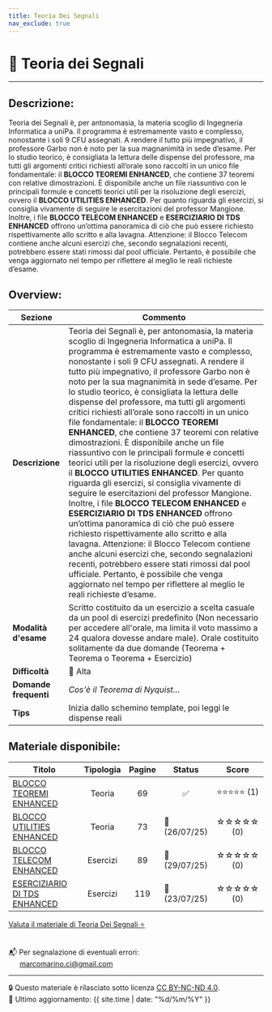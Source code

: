 ```yaml
---
title: Teoria Dei Segnali
nav_exclude: true
---
```


# 📘 Teoria dei Segnali  
---
## Descrizione:
Teoria dei Segnali è, per antonomasia, la materia scoglio di Ingegneria Informatica a uniPa. Il programma è estremamente vasto e complesso, nonostante i soli 9 CFU assegnati. A rendere il tutto più impegnativo, il professore Garbo non è noto per la sua magnanimità in sede d’esame. Per lo studio teorico, è consigliata la lettura delle dispense del professore, ma tutti gli argomenti critici richiesti all’orale sono raccolti in un unico file fondamentale: il **BLOCCO TEOREMI ENHANCED**, che contiene 37 teoremi con relative dimostrazioni. È disponibile anche un file riassuntivo con le principali formule e concetti teorici utili per la risoluzione degli esercizi, ovvero il **BLOCCO UTILITIES ENHANCED**. Per quanto riguarda gli esercizi, si consiglia vivamente di seguire le esercitazioni del professor Mangione. Inoltre, i file **BLOCCO TELECOM ENHANCED** e **ESERCIZIARIO DI TDS ENHANCED** offrono un’ottima panoramica di ciò che può essere richiesto rispettivamente allo scritto e alla lavagna. Attenzione: il Blocco Telecom contiene anche alcuni esercizi che, secondo segnalazioni recenti, potrebbero essere stati rimossi dal pool ufficiale. Pertanto, è possibile che venga aggiornato nel tempo per riflettere al meglio le reali richieste d’esame.

## Overview:
|  Sezione |  Commento  |
|----------|------------|
|**Descrizione**|Teoria dei Segnali è, per antonomasia, la materia scoglio di Ingegneria Informatica a uniPa. Il programma è estremamente vasto e complesso, nonostante i soli 9 CFU assegnati. A rendere il tutto più impegnativo, il professore Garbo non è noto per la sua magnanimità in sede d’esame. Per lo studio teorico, è consigliata la lettura delle dispense del professore, ma tutti gli argomenti critici richiesti all’orale sono raccolti in un unico file fondamentale: il **BLOCCO TEOREMI ENHANCED**, che contiene 37 teoremi con relative dimostrazioni. È disponibile anche un file riassuntivo con le principali formule e concetti teorici utili per la risoluzione degli esercizi, ovvero il **BLOCCO UTILITIES ENHANCED**. Per quanto riguarda gli esercizi, si consiglia vivamente di seguire le esercitazioni del professor Mangione. Inoltre, i file **BLOCCO TELECOM ENHANCED** e **ESERCIZIARIO DI TDS ENHANCED** offrono un’ottima panoramica di ciò che può essere richiesto rispettivamente allo scritto e alla lavagna. Attenzione: il Blocco Telecom contiene anche alcuni esercizi che, secondo segnalazioni recenti, potrebbero essere stati rimossi dal pool ufficiale. Pertanto, è possibile che venga aggiornato nel tempo per riflettere al meglio le reali richieste d’esame.|
|**Modalità d'esame**| Scritto costituito da un esercizio a scelta casuale da un pool di esercizi predefinito (Non necessario per accedere all'orale, ma limita il voto massimo a 24 qualora dovesse andare male). Orale costituito solitamente da due domande (Teorema + Teorema o Teorema + Esercizio)|
|**Difficoltà**| 🔺 Alta |
|**Domande frequenti**| *Cos'è il Teorema di Nyquist…*|
|**Tips**| Inizia dallo schemino template, poi leggi le dispense reali|

## Materiale disponibile:

<table>
  <thead>
    <tr>
      <th style="width: 59%; text-align: center;">Titolo</th>
      <th style="width: 2%; text-align: center;">Tipologia</th>
      <th style="width: 2%; text-align: center;">Pagine</th>
      <th style="width: 2%; text-align: center;">Status</th>
      <th style="width: 25%; text-align: center;">Score</th>
    </tr>
  </thead>
  <tbody>
    <tr>
      <td>
        <a href="../Teoria Dei Segnali/BLOCCO TEOREMI ENHANCED.pdf" target="_blank">BLOCCO TEOREMI ENHANCED</a>
      </td>
      <td style="text-align: center;">Teoria</td>
      <td style="text-align: center;">69</td>
      <td style="text-align: center;">✅</td>
      <td style="text-align: center;">⭐⭐⭐⭐⭐ (1)</td>
    </tr>
    <tr>
      <td>
        <a href="../Teoria Dei Segnali/BLOCCO UTILITIES ENHANCED.pdf" target="_blank">BLOCCO UTILITIES ENHANCED</a>
      </td>
      <td style="text-align: center;">Teoria</td>
      <td style="text-align: center;">73</td>
      <td>🔄 (26/07/25)</td>
      <td style="text-align: center;">☆☆☆☆☆ (0)</td>
    </tr>
    <tr>
      <td>
        <a href="../Teoria Dei Segnali/BLOCCO TELECOM ENHANCED.pdf" target="_blank">BLOCCO TELECOM ENHANCED</a>
      </td>
      <td style="text-align: center;">Esercizi</td>
      <td style="text-align: center;">89</td>
      <td>🔄 (29/07/25)</td>
      <td style="text-align: center;">☆☆☆☆☆ (0)</td>
    </tr>
    <tr>
      <td>
        <a href="../Teoria Dei Segnali/ESERCIZIARIO DI TDS ENHANCED.pdf" target="_blank">ESERCIZIARIO DI TDS ENHANCED</a>
      </td>
      <td style="text-align: center;">Esercizi</td>
      <td style="text-align: center;">119</td>
      <td>🔄 (23/07/25)</td>
      <td style="text-align: center;">☆☆☆☆☆ (0)</td>
    </tr>
  </tbody>
</table>

<a href="https://docs.google.com/forms/d/e/1FAIpQLSdtodu3VPHwG825FNluwVazuPSc_mzX1lgQC1v22RndIOVhaQ/viewform" target="_blank" rel="noopener noreferrer">
  Valuta il materiale di Teoria Dei Segnali ⭐
</a> <br><br>

📬 Per segnalazione di eventuali errori:  
&emsp;&nbsp;&nbsp;[marcomarino.ci@gmail.com](mailto:marcomarino.ci@gmail.com)

---
🔒 Questo materiale è rilasciato sotto licenza [CC BY-NC-ND 4.0](https://creativecommons.org/licenses/by-nc-nd/4.0/).  
🔗 Ultimo aggiornamento: {{ site.time | date: "%d/%m/%Y" }}
